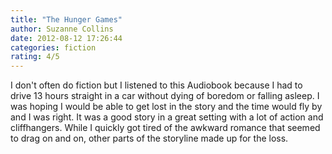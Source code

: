 ```yaml
---
title: "The Hunger Games"
author: Suzanne Collins
date: 2012-08-12 17:26:44
categories: fiction
rating: 4/5
---
```


I don't often do fiction but I listened to this Audiobook because I had to drive 13 hours straight in a car without dying of boredom or falling asleep. I was hoping I would be able to get lost in the story and the time would fly by and I was right. It was a good story in a great setting with a lot of action and cliffhangers. While I quickly got tired of the awkward romance that seemed to drag on and on, other parts of the storyline made up for the loss.
